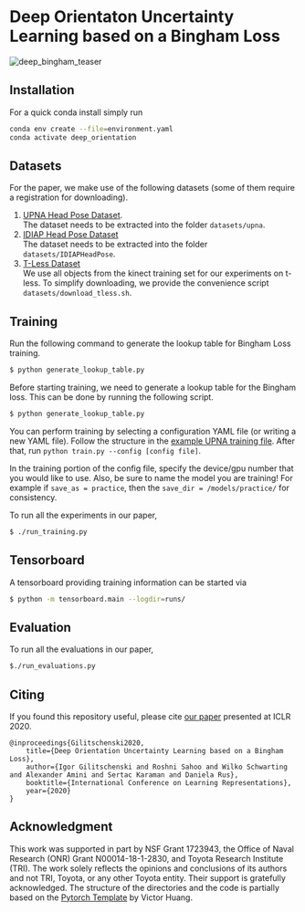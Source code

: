 # Deep Orientaton Uncertainty Learning based on a Bingham Loss
![deep_bingham_teaser](https://user-images.githubusercontent.com/11874191/80402132-71d77a00-888b-11ea-978d-777158ed40ea.gif)

## Installation
For a quick conda install simply run

```bash
conda env create --file=environment.yaml
conda activate deep_orientation
```

## Datasets
For the paper, we make use of the following datasets (some of them require a registration for downloading).

1. [UPNA Head Pose Dataset](http://www.unavarra.es/gi4e/databases/hpdb).<br />
   The dataset needs to be extracted into the folder `datasets/upna`.
2. [IDIAP Head Pose Dataset](https://www.idiap.ch/dataset/headpose/index_html)<br />
   The dataset needs to be extracted into the folder `datasets/IDIAPHeadPose`.
3. [T-Less Dataset](http://cmp.felk.cvut.cz/t-less/)<br />
   We use all objects from the kinect training set for our experiments on t-less. To simplify downloading, we provide the convenience script `datasets/download_tless.sh`.

## Training
Run the following command to generate the lookup table for Bingham Loss training.
```bash
$ python generate_lookup_table.py
```

Before starting training, we need to generate a lookup table for the Bingham loss.  This can be done by running the following script. 
```bash
$ python generate_lookup_table.py
```
You can perform training by selecting a configuration YAML file (or writing a new YAML file). Follow the structure in the [example UPNA training file](configs/baselines/upna/bd_cgs.yaml). After that, run `python train.py --config [config file]`.

In the training portion of the config file, specify the device/gpu number that you would like to use. Also, be sure to name the model you are training! For example if `save_as = practice`, then the `save_dir = /models/practice/` for consistency.

To run all the experiments in our paper,
```bash
$ ./run_training.py
```
## Tensorboard
A tensorboard providing training information can be started via
```bash
$ python -m tensorboard.main --logdir=runs/
```

## Evaluation
To run all the evaluations in our paper,

```bash
$./run_evaluations.py
```

## Citing

If you found this repository useful, please cite [our paper](http://www.gilitschenski.org/igor/publications/202004-iclr-deep_bingham/iclr20-deep_bingham.pdf) presented at ICLR 2020.

```
@inproceedings{Gilitschenski2020,
    title={Deep Orientation Uncertainty Learning based on a Bingham Loss},
    author={Igor Gilitschenski and Roshni Sahoo and Wilko Schwarting and Alexander Amini and Sertac Karaman and Daniela Rus},
    booktitle={International Conference on Learning Representations},
    year={2020}
}
```

                                                                                         
## Acknowledgment
This work was supported in part by NSF Grant 1723943, the Office of Naval Research (ONR) Grant
N00014-18-1-2830, and Toyota Research Institute (TRI). The work solely reflects the opinions
and conclusions of its authors and not TRI, Toyota, or any other Toyota entity. Their support is
gratefully acknowledged.  The structure of the directories and the code is partially based on the 
[Pytorch Template](https://github.com/victoresque/pytorch-template) by Victor Huang.
